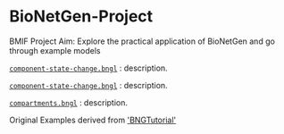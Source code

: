 # BioNetGen-Project

BMIF Project Aim:
Explore the practical application of  BioNetGen and go through example models

[`component-state-change.bngl`](component-state-change.bngl)
: description.

[`component-state-change.bngl`](examples/component-state-change.bngl)
: description.

[`compartments.bngl`](examples/compartments.bngl)
: description.

Original Examples derived from ['BNGTutorial'](https://github.com/RuleWorld/BNGTutorial/blob/master/README.md)
